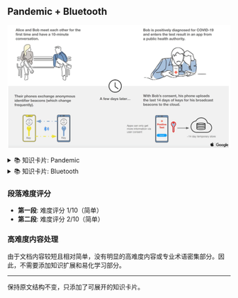 ## Pandemic + Bluetooth

![图片_1_1](images_Pandemic+bluetooth/page_1_img_1.png)

<details>
<summary>📚 知识卡片: Pandemic</summary>

**解释**: 大流行是指某种传染病在全球范围内广泛传播，影响多个地区和大量人群。

**示例**: COVID-19 大流行对全球生活产生了深远影响。

**有趣事实**: 历史上，西班牙流感（1918年）也是一次著名的大流行。
</details>

<details>
<summary>📚 知识卡片: Bluetooth</summary>

**解释**: 蓝牙是一种短距离无线通信技术，用于在设备之间传输数据。

**示例**: 蓝牙耳机、智能手环等设备都使用蓝牙技术进行连接。

**有趣事实**: 蓝牙技术的名字来源于10世纪的一位挪威国王哈拉尔·蓝牙（Harald Bluetooth）。
</details>

### 段落难度评分
- **第一段**: 难度评分 1/10（简单）
- **第二段**: 难度评分 2/10（简单）

### 高难度内容处理
由于文档内容较短且相对简单，没有明显的高难度内容或专业术语密集部分。因此，不需要添加知识扩展和易化学习部分。

---

保持原文结构不变，只添加了可展开的知识卡片。